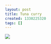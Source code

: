 ```yaml
---
layout: post
title: Tuna curry
created: 1330225320
tags: []
---
```

![](http://26.media.tumblr.com/tumblr_m1b9kcF3VR1rsr8w3o1_500.jpg)


